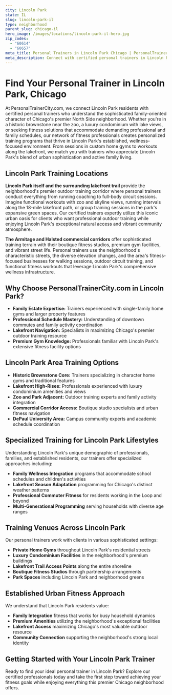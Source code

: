 ```yaml
---
city: Lincoln Park
state: IL
slug: lincoln-park-il
type: neighborhood
parent_slug: chicago-il
hero_image: /images/locations/lincoln-park-il-hero.jpg
zip_codes:
  - "60614"
  - "60657"
meta_title: Personal Trainers in Lincoln Park Chicago | PersonalTrainerCity.com
meta_description: Connect with certified personal trainers in Lincoln Park. Find fitness coaches for family-focused training, lakefront workouts, and premium gym sessions in Chicago's affluent North Side.
---
```


# Find Your Personal Trainer in Lincoln Park, Chicago

At PersonalTrainerCity.com, we connect Lincoln Park residents with certified personal trainers who understand the sophisticated family-oriented character of Chicago's premier North Side neighborhood. Whether you're in a historic brownstone near the zoo, a luxury condominium with lake views, or seeking fitness solutions that accommodate demanding professional and family schedules, our network of fitness professionals creates personalized training programs that thrive in Lincoln Park's established, wellness-focused environment. From sessions in custom home gyms to workouts along the lakefront, we match you with trainers who appreciate Lincoln Park's blend of urban sophistication and active family living.

## Lincoln Park Training Locations

**Lincoln Park itself and the surrounding lakefront trail** provide the neighborhood's premier outdoor training corridor where personal trainers conduct everything from running coaching to full-body circuit sessions. Imagine functional workouts with zoo and skyline views, running intervals along the 18-mile lakefront path, or group training sessions in the park's expansive green spaces. Our certified trainers expertly utilize this iconic urban oasis for clients who want professional outdoor training while enjoying Lincoln Park's exceptional natural access and vibrant community atmosphere.

**The Armitage and Halsted commercial corridors** offer sophisticated training terrain with their boutique fitness studios, premium gym facilities, and vibrant street life. Personal trainers use the neighborhood's characteristic streets, the diverse elevation changes, and the area's fitness-focused businesses for walking sessions, outdoor circuit training, and functional fitness workouts that leverage Lincoln Park's comprehensive wellness infrastructure.

## Why Choose PersonalTrainerCity.com in Lincoln Park?

*   **Family Estate Expertise:** Trainers experienced with single-family home gyms and larger property features
*   **Professional Schedule Mastery:** Understanding of downtown commutes and family activity coordination
*   **Lakefront Navigation:** Specialists in maximizing Chicago's premier outdoor training resource
*   **Premium Gym Knowledge:** Professionals familiar with Lincoln Park's extensive fitness facility options

## Lincoln Park Area Training Options

- **Historic Brownstone Core:** Trainers specializing in character home gyms and traditional features
- **Lakefront High-Rises:** Professionals experienced with luxury condominium amenities and views
- **Zoo and Park Adjacent:** Outdoor training experts and family activity integration
- **Commercial Corridor Access:** Boutique studio specialists and urban fitness navigation
- **DePaul University Area:** Campus community experts and academic schedule coordination

## Specialized Training for Lincoln Park Lifestyles

Understanding Lincoln Park's unique demographic of professionals, families, and established residents, our trainers offer specialized approaches including:

*   **Family Wellness Integration** programs that accommodate school schedules and children's activities
*   **Lakefront Season Adaptation** programming for Chicago's distinct weather patterns
*   **Professional Commuter Fitness** for residents working in the Loop and beyond
*   **Multi-Generational Programming** serving households with diverse age ranges

## Training Venues Across Lincoln Park

Our personal trainers work with clients in various sophisticated settings:
- **Private Home Gyms** throughout Lincoln Park's residential streets
- **Luxury Condominium Facilities** in the neighborhood's premium buildings
- **Lakefront Trail Access Points** along the entire shoreline
- **Boutique Fitness Studios** through partnership arrangements
- **Park Spaces** including Lincoln Park and neighborhood greens

## Established Urban Fitness Approach

We understand that Lincoln Park residents value:
- **Family Integration** fitness that works for busy household dynamics
- **Premium Amenities** utilizing the neighborhood's exceptional facilities
- **Lakefront Access** maximizing Chicago's most valuable outdoor resource
- **Community Connection** supporting the neighborhood's strong local identity

## Getting Started with Your Lincoln Park Trainer

Ready to find your ideal personal trainer in Lincoln Park? Explore our certified professionals today and take the first step toward achieving your fitness goals while enjoying everything this premier Chicago neighborhood offers.